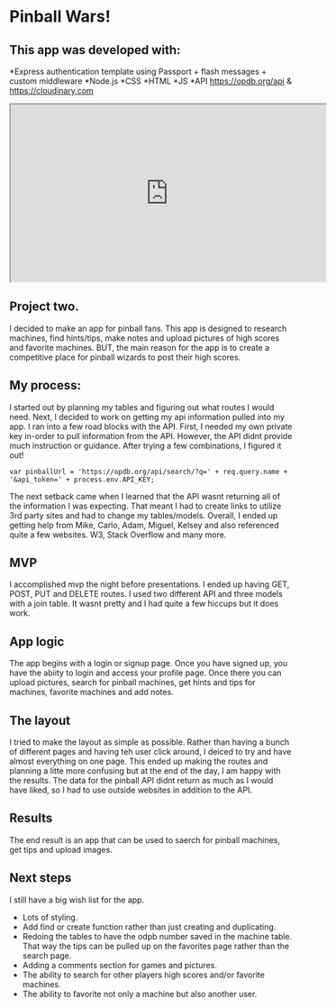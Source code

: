 # Pinball Wars! 

## This app was developed with:
*Express authentication template using Passport + flash messages + custom middleware
*Node.js
*CSS
*HTML
*JS
*API https://opdb.org/api & https://cloudinary.com


<iframe width="560" height="315" src='https://dbdiagram.io/embed/5d1a582aced98361d6dc3a79'> </iframe>

## Project two. 
I decided to make an app for pinball fans. This app is designed to research machines, find hints/tips, make notes and upload pictures of high scores and favorite machines. BUT, the main reason for the app is to create a competitive place for pinball wizards to post their high scores.  
## My process: 
I started out by planning my tables and figuring out what routes I would need. Next, I decided to work on getting my api information pulled into my app. I ran into a few road blocks with the API. First, I needed my own private key in-order to pull information from the API. However, the API didnt provide much instruction or guidance. After trying a few combinations, I figured it out! 

`var pinballUrl = 'https://opdb.org/api/search/?q=' + req.query.name + '&api_token=' + process.env.API_KEY;`

The next setback came when I learned that the API wasnt returning all of the information I was expecting. That meant I had to create links to utilize 3rd party sites and had to change my tables/models. Overall, I ended up getting help from Mike, Carlo, Adam, Miguel, Kelsey and also referenced quite a few websites. W3, Stack Overflow and many more.
## MVP
I accomplished mvp the night before presentations. I ended up having GET, POST, PUT and DELETE routes. I used two different API and three models with a join table. It wasnt pretty and I had quite a few hiccups but it does work. 
## App logic
The app begins with a login or signup page. Once you have signed up, you have the abiity to login and access your profile page. Once there you can upload pictures, search for pinball machines, get hints and tips for machines, favorite machines and add notes. 
## The layout
I tried to make the layout as simple as possible. Rather than having a bunch of different pages and having teh user click around, I deiced to try and have almost everything on one page. This ended up making the routes and planning a litte more confusing but at the end of the day, I am happy with the results. The data for the pinball API didnt return as much as I would have liked, so I had to use outside websites in addition to the API. 
## Results 
The end result is an app that can be used to saerch for pinball machines, get tips and upload images. 
## Next steps 
I still have a big wish list for the app. 
* Lots of styling. 
* Add find or create function rather than just creating and duplicating.
* Redoing the tables to have the odpb number saved in the machine table. That way the tips can be pulled up on the favorites page rather than the search page.
* Adding a comments section for games and pictures.
* The ability to search for other players high scores and/or favorite machines. 
* The ability to favorite not only a machine but also another user.